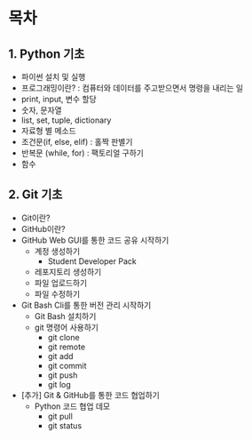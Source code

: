 # 목차

## 1. Python 기초
- 파이썬 설치 및 실행
- 프로그래밍이란? : 컴퓨터와 데이터를 주고받으면서 명령을 내리는 일
- print, input, 변수 할당
- 숫자, 문자열
- list, set, tuple, dictionary
- 자료형 별 메소드
- 조건문(if, else, elif) : 홀짝 판별기
- 반복문 (while, for) : 팩토리얼 구하기
- 함수
## 2. Git 기초
- Git이란?
- GitHub이란?
- GitHub Web GUI를 통한 코드 공유 시작하기
  - 계정 생성하기
    - Student Developer Pack
  - 레포지토리 생성하기
  - 파일 업로드하기
  - 파일 수정하기
- Git Bash Cli를 통한 버전 관리 시작하기
  - Git Bash 설치하기
  - git 명령어 사용하기  
    - git clone
    - git remote
    - git add
    - git commit
    - git push
    - git log
- [추가] Git & GitHub를 통한 코드 협업하기
  - Python 코드 협업 데모
    - git pull
    - git status

